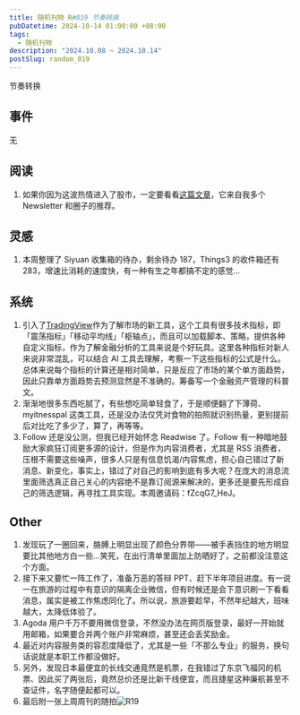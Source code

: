 ```yaml
---
title: 随机刊物 R#019 节奏转换
pubDatetime: 2024-10-14 01:00:00 +08:00
tags:
  - 随机刊物
description: "2024.10.08 ~ 2024.10.14"
postSlug: random_019
---
```


节奏转换

## 事件

无

## 阅读

1. 如果你因为这波热情进入了股市，一定要看看[这篇文章](https://mp.weixin.qq.com/s/92tiZMNcFAtLMr4LynAVmA)，它来自我多个 Newsletter 和圈子的推荐。

## 灵感

1. 本周整理了 Siyuan 收集箱的待办，剩余待办 187，Things3 的收件箱还有 283，增速比消耗的速度快，有一种有生之年都搞不定的感觉...

## 系统

1. 引入了[TradingView](https://cn.tradingview.com/chart/)作为了解市场的新工具，这个工具有很多技术指标，即「震荡指标」「移动平均线」「枢轴点」，而且可以加载脚本、策略，提供各种自定义指标，作为了解金融分析的工具来说是个好玩具。这里各种指标对新人来说非常混乱，可以结合 AI 工具去理解，考察一下这些指标的公式是什么。总体来说每个指标的计算还是相对简单，只是反应了市场的某个单方面趋势，因此只靠单方面趋势去预测显然是不准确的。筹备写一个金融资产管理的科普文。
2. 渐渐地很多东西吃腻了，有些想吃简单轻食了，于是顺便翻了下薄荷、myitnesspal 这类工具，还是没办法仅凭对食物的拍照就识别热量，更别提前后对比吃了多少了，算了，再等等。
3. Follow 还是没公测，但我已经开始怀念 Readwise 了。Follow 有一种暗地鼓励大家疯狂订阅更多源的设计，但是作为内容消费者，尤其是 RSS 消费者，压根不需要这些噪声，很多人只是有信息饥渴/内容焦虑，担心自己错过了新消息、新变化，事实上，错过了对自己的影响到底有多大呢？在庞大的消息流里面筛选真正自己关心的内容绝不是靠订阅源来解决的，更多还是要先形成自己的筛选逻辑，再寻找工具实现。本周邀请码：fZcqG7_HeJ。

## Other

1. 发现玩了一圈回来，胳膊上明显出现了颜色分界带——被手表挡住的地方明显要比其他地方白一些...笑死，在出行清单里面加上防晒好了，之前都没注意这个方面。
2. 接下来又要忙一阵工作了，准备万恶的答辩 PPT、赶下半年项目进度。有一说一在旅游的过程中有意识的隔离企业微信，但有时候还是会下意识刷一下看看消息，属实是被工作焦虑同化了。所以说，旅游要趁早，不然年纪越大，班味越大，太降低体验了。
3. Agoda 用户千万不要用微信登录，不然没办法在网页版登录，最好一开始就用邮箱，如果要合并两个账户非常麻烦，甚至还会丢奖励金。
4. 最近对内容服务类的容忍度降低了，尤其是一些「不那么专业」的服务，换句话说就是本职工作都没做好。
5. 另外，发现日本最便宜的长线交通竟然是机票，在我错过了东京飞福冈的机票、因此买了两张后，竟然总价还是比新干线便宜，而且捷星这种廉航甚至不查证件，名字随便起都可以。
6. 最后附一张上周周刊的随拍![R19](https://img.sakanano.moe/file/sakanano/public/images/article/f3ioio.jpg)

